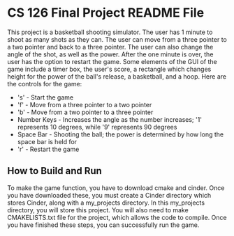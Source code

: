 #  CS 126 Final Project README File
This project is a basketball shooting simulator. The user has 1 
minute to shoot as many shots as they can. The user can move from a 
three pointer to a two pointer and back to a three pointer. The 
user can also change the angle of the shot, as well as the power. 
After the one minute is over, the user has the option to restart 
the game. Some elements of the GUI of the game include a timer box, the user's score, a rectangle which changes height for the power of the ball's release, a basketball, and a hoop. Here are the controls for the game: 
	
* 's' - Start the game
* 'f' - Move from a three pointer to a two pointer
* 'b' - Move from a two pointer to a three pointer
* Number Keys - Increases the angle as the number increases; '1' represents 10 degrees, while '9' represents 90 degrees
* Space Bar - Shooting the ball; the power is determined by how long the space bar is held for
* 'r' - Restart the game

## How to Build and Run
To make the game function, you have to download cmake and cinder. Once you have downloaded these, you must create a Cinder directory which stores Cinder, along with a my_projects directory. In this my_projects directory, you will store this project. You will also need to make CMAKELISTS.txt file for the project, which allows the code to compile. Once you have finished these steps, you can successfully run the game.

